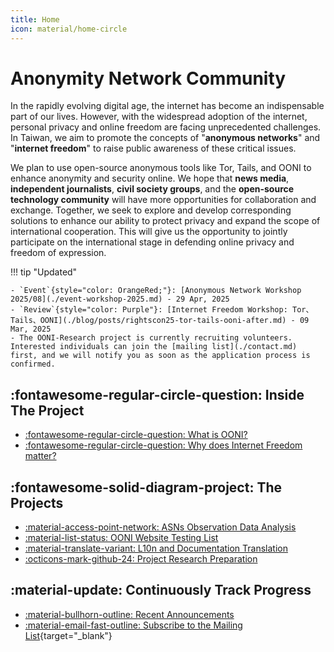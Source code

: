 ```yaml
---
title: Home
icon: material/home-circle
---
```


# Anonymity Network Community

In the rapidly evolving digital age, the internet has become an indispensable part of our lives. However, with the widespread adoption of the internet, personal privacy and online freedom are facing unprecedented challenges. In Taiwan, we aim to promote the concepts of "**anonymous networks**" and "**internet freedom**" to raise public awareness of these critical issues.

We plan to use open-source anonymous tools like Tor, Tails, and OONI to enhance anonymity and security online. We hope that **news media**, **independent journalists**, **civil society groups**, and the **open-source technology community** will have more opportunities for collaboration and exchange. Together, we seek to explore and develop corresponding solutions to enhance our ability to protect privacy and expand the scope of international cooperation. This will give us the opportunity to jointly participate on the international stage in defending online privacy and freedom of expression.

!!! tip "Updated"

    - `Event`{style="color: OrangeRed;"}: [Anonymous Network Workshop 2025/08](./event-workshop-2025.md) - 29 Apr, 2025
    - `Review`{style="color: Purple"}: [Internet Freedom Workshop: Tor、Tails、OONI](./blog/posts/rightscon25-tor-tails-ooni-after.md) - 09 Mar, 2025
    - The OONI-Research project is currently recruiting volunteers. Interested individuals can join the [mailing list](./contact.md) first, and we will notify you as soon as the application process is confirmed.

## :fontawesome-regular-circle-question: Inside The Project

<div class="grid cards" markdown>

- [:fontawesome-regular-circle-question: What is OONI?](./what-is-ooni.md)
- [:fontawesome-regular-circle-question: Why does Internet Freedom matter?](./internet-freedom-matter.md)

</div>

## :fontawesome-solid-diagram-project: The Projects

<div class="grid cards" markdown>

- [:material-access-point-network: ASNs Observation Data Analysis](./ooni-asns-coverage.md)
- [:material-list-status: OONI Website Testing List](./ooni-weblists.md)
- [:material-translate-variant: L10n and Documentation Translation](./ooni-i18n.md)
- [:octicons-mark-github-24: Project Research Preparation](./setup-repo.md)

</div>

## :material-update: Continuously Track Progress

<div class="grid cards" markdown>

- [:material-bullhorn-outline: Recent Announcements](./blog/index.md)
- [:material-email-fast-outline: Subscribe to the Mailing List](./contact.md){target="_blank"}

</div>
